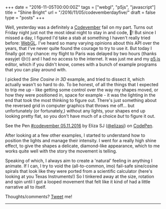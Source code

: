 +++
date = "2016-11-05T00:00:00Z"
tags = ["webgl", "p5js", "javascript"]
title = "Shine Bright"
url = "/2016/11/05/codevemberdayfive/"
draft = false
type = "posts"
+++

Well, yesterday was a definitely a [Codevember](http://codevember.xyz/) fail on my part. Turns out Friday night just not the most ideal night to stay in and code, 🍻! But since I missed a day, I figured I'd take a stab at something I haven't really tried before: [WebGL](https://github.com/processing/p5.js/wiki/Getting-started-with-WebGL-in-p5). I've heard so many varying opinions about this API over the years, that I've never quite found the courage to try to use it. But today I finally got my chance: my flight to Paris was delayed by two hours (thanks easyjet 😒🙄) and I had no access to the internet. It was just me and my [p5.js](http://p5js.org/) editor, which if you didn't know, comes with a bunch of example programs that you can play around with.

I picked the _Sine Cosine in 3D_ example, and tried to dissect it, which actually wasn't so hard to do. To be honest, of all the things that I expected to trip me up - like getting some control over the way my shapes moved, or how they were positioned in, space for example - it was the lighting in the end that took the most thinking to figure out. There's just something about the reversed grid in computer graphics that throws me off... but unfortunately (or fortunately,) without any lights, your shapes end up looking pretty flat, so you don't have much of a choice _but_ to figure it out.

<p data-height="665" data-theme-id="light" data-slug-hash="Wobwyv" data-default-tab="js" data-user="elizasj" data-embed-version="2" data-pen-title="#codevember 05.11.2016" class="codepen">See the Pen <a href="http://codepen.io/elizasj/pen/Wobwyv/">#codevember 05.11.2016</a> by Eliza SJ (<a href="http://codepen.io/elizasj">@elizasj</a>) on <a href="http://codepen.io">CodePen</a>.</p>
<script src="https://production-assets.codepen.io/assets/embed/ei.js"></script>

After looking at a few other examples, I started to understand how to position the lights and manage their intensity. I went for a really high shine effect, to give the shapes a delicate, diamond-like appearance, which to me works quite well with the story the movement is telling.

Speaking of which, I always aim to create a 'natural' feeling in anything I animate. If I can, I try to void the (all-to-common, imo) fail-safe sine/cosine spirals that look like they were ported from a scientific calculator (here's looking at you Texas Instruments!) So I tinkered away at the size, rotation and spin until I got a looped movement that felt like it kind of had a little narrative all to itself.

Thoughts/comments? [Tweet](https://twitter.com/iamelizasj) me!

---

